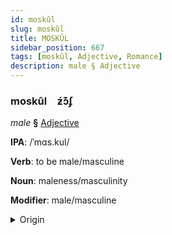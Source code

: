 ```yaml
---
id: moskûl
slug: moskûl
title: MOSKÛL
sidebar_position: 667
tags: [moskûl, Adjective, Romance]
description: male § Adjective
---
```


### moskûl&emsp;<span kind="abugida">ƶ́ɔ͊ʄ</span>

*male* **§** [Adjective](../../tags/Adjective)

**IPA**: /ˈmɑs.kul/

**Verb**: to be male/masculine

**Noun**: maleness/masculinity

**Modifier**: male/masculine

<details>
    <summary>Origin</summary>
    Romanian mascul [masˈkul]<br/>
    <em>Romance Language Family</em>
</details>